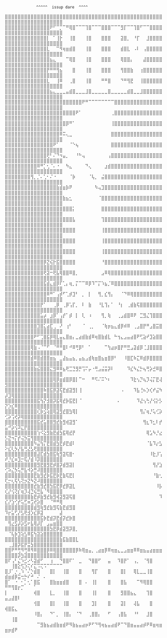                   ^^^^^  issup dare  ^^^^

⣿⣿⣿⣿⣿⣿⣿⣿⣿⣿⣿⣿⣿⣿⣿⣿⣿⣿⣿⣿⣿⣿⣿⣿⣿⣿⣿⣿⣿⣿⣿⣿⣿⣿⣿⣿⣿⣿⣿⣿⣿⣿⣿⣿⣿⣿⣿⣿⣿⣿⣿⣿⣿⣿⣿⣿⣿⣿⣿⣿⣿⣿⣿⣿⣿⣿⣿
⣿⣿⣿⣿⣿⣿⣿⣿⣿⣿⣿⣿⣿⣿⠟⠋⠉⡉⠉⠛⢿⣿⠉⠉⠉⢹⣿⠉⠉⠉⣿⣿⣿⠉⠉⠉⣻⡏⠉⠉⢹⣿⠋⠉⠉⣿⣿⣿⣿⣿⣿⣿⣿⣿⣿⣿⣿⣿⣿⣿⣿⣿⣿⣿⣿⣿⣿
⣿⣿⣿⣿⣿⣿⣿⣿⣿⣿⣿⣿⣿⡇⠀⠁⢸⡗⠀⠀⢸⣿⠀⠀⠀⢸⣿⠀⠀⠀⣿⣿⣿⠀⠀⠀⣽⣿⡀⠀⠘⡏⠀⠀⣸⣿⣿⣿⣿⣿⣿⣿⣿⣿⣿⣿⣿⣿⣿⣿⣿⣿⣿⣿⣿⣿⣿
⣿⣿⣿⣿⣿⣿⣿⣿⣿⣿⣿⣿⣿⣇⠀⠀⠉⠻⢶⣶⣾⣿⠀⠀⠀⢸⣿⠀⠀⠀⣿⣿⣿⠀⠀⠀⣾⣿⣇⠀⠠⠇⠀⢠⣿⣿⣿⣿⣿⣿⣿⣿⣿⣿⣿⣿⣿⣿⣿⣿⣿⣿⣿⣿⣿⣿⣿
⣿⣿⣿⣿⣿⣿⣿⣿⣿⣿⣿⣿⣿⣿⣦⣄⠀⠀⠀⠉⢿⣿⠀⠀⠀⢸⣿⠀⠀⠀⣿⣿⣿⠀⠀⠀⢿⣿⣿⡄⠀⠀⠀⣼⣿⣿⣿⣿⣿⣿⣿⣿⣿⣿⣿⣿⣿⣿⣿⣿⣿⣿⣿⣿⣿⣿⣿
⣿⣿⣿⣿⣿⣿⣿⣿⣿⣿⣿⣿⣿⡟⠛⠛⢻⣦⠀⠀⠀⣿⠀⠀⠀⢸⣿⠀⠀⠀⣿⣿⣿⠀⠀⠀⢻⣿⣿⣷⠀⠀⢰⣿⣿⣿⣿⣿⣿⣿⣿⣿⣿⣿⣿⣿⣿⣿⣿⣿⣿⣿⣿⣿⣿⣿⣿
⣿⣿⣿⣿⣿⣿⣿⣿⣿⣿⣿⣿⣿⣇⠀⠀⢸⠿⠀⠀⢀⣿⠀⠀⠀⢸⣿⠀⠀⠀⠛⠛⣿⠀⠀⠀⠙⠛⢻⣟⠀⠀⢸⣿⣿⣿⣿⣿⣿⣿⣿⣿⣿⣿⣿⣿⣿⣿⣿⣿⣿⣿⣿⣿⣿⣿⣿
⣿⣿⣿⣿⣿⣿⣿⣿⣿⣿⣿⣿⣿⣿⣦⣄⣀⣀⣀⣤⣾⣿⣀⣀⣀⣸⣿⣀⣀⣀⣀⣀⣿⣀⣀⣀⣀⣀⣾⣿⣀⣀⣸⣿⣿⣿⣿⣿⣿⣿⣿⣿⣿⣿⣿⣿⣿⣿⣿⣿⣿⣿⣿⣿⣿⣿⣿
⣿⣿⣿⣿⣿⣿⣿⣿⣿⣿⣿⣿⣿⣿⣿⣿⣿⣿⣿⣿⣿⣿⣿⣿⠟⠛⠉⠉⠉⠉⠉⠉⠉⠉⣿⣿⣿⣿⣿⣿⣿⣿⣿⣿⣿⣿⣿⣿⣿⣿⣿⣿⣿⣿⣿⣿⣿⣿⣿⣿⣿⣿⣿⣿⣿⣿⣿
⣿⣿⣿⣿⣿⣿⣿⣿⣿⣿⣿⣿⣿⣿⣿⣿⣿⣿⣿⣿⣿⣿⠟⠁⠀⠀⠀⠀⠀⠀⠀⠀⠀⢀⣿⣿⣿⣿⣿⣿⣿⣿⣿⣿⣿⣿⣿⣿⣿⣿⣿⣿⣿⣿⣿⣿⣿⣿⣿⣿⣿⣿⣿⣿⣿⣿⣿
⣿⣿⣿⣿⣿⣿⣿⣿⣿⣿⣿⣿⣿⣿⣿⣿⣿⣿⣿⡿⠛⠁⠀⠀⠀⠀⠀⠀⠀⠀⠀⠀⠀⢸⣿⣿⣿⣿⣿⣿⣿⣿⣿⣿⣿⣿⣿⣿⣿⣿⣿⣿⣿⣿⣿⣿⣿⣿⣿⣿⣿⣿⣿⣿⣿⣿⣿
⣿⣿⣿⣿⣿⣿⣿⣿⣿⣿⣿⣿⣿⣿⣿⣿⣿⠿⠭⢄⣀⠀⠀⠀⠀⠀⠀⠀⠀⠀⠀⠀⠀⣿⣿⣿⣿⣿⣿⣿⣿⣿⣿⣿⣿⣿⣿⣿⣿⣿⣿⣿⣿⣿⣿⣿⣿⣿⣿⣿⣿⣿⣿⣿⣿⣿⣿
⣿⣿⣿⣿⣿⣿⣿⣿⣿⣿⣿⣿⣿⣿⣿⠟⠁⠀⠀⠀⠈⠑⢦⠀⠀⠀⠀⠀⠀⠀⠀⠀⠀⣿⣿⣿⣿⣿⣿⣿⣿⣿⣿⣿⣿⣿⣿⣿⣿⣿⣿⣿⣿⣿⣿⣿⣿⣿⣿⣿⣿⣿⣿⣿⣿⣿⣿
⣿⣿⣿⣿⣿⣿⣿⣿⣿⣿⣿⣿⣿⢟⠃⠌⠙⠲⣤⡀⠀⠀⠘⠓⢤⠀⠀⠀⠀⠀⠀⠀⢠⣿⣿⣿⣿⣿⣿⣿⣿⣿⣿⣿⣿⣿⣿⣿⣿⣿⣿⣿⣿⣿⣿⣿⣿⣿⣿⣿⣿⣿⣿⣿⣿⣿⣿
⣿⣿⣿⣿⣿⣿⣿⣿⣿⣿⠿⠛⡁⢂⠈⠄⠐⠀⠀⠳⣄⠀⠀⠀⠀⠙⢄⠀⠀⠀⠀⣰⣾⣿⣿⣿⣿⣿⣿⣿⣿⣿⣿⣿⣿⣿⣿⣿⣿⣿⣿⣿⣿⣿⣿⣿⣿⣿⣿⣿⣿⣿⣿⣿⣿⣿⣿
⣿⣿⣿⣿⣿⣿⣿⣿⢻⡀⡈⠄⢁⠂⠌⠐⠀⠀⠀⠀⠈⡷⠀⠀⠀⠀⠈⢧⡀⠀⣬⣿⣿⣿⣿⣿⣿⣿⣿⣿⣿⣿⣿⣿⣿⣿⣿⣿⣿⣿⣿⣿⣿⣿⣿⣿⣿⣿⣿⣿⣿⣿⣿⣿⣿⣿⣿
⣿⣿⣿⣿⣿⣿⣿⣿⣿⣿⣿⣿⣿⣿⣿⣿⣷⣾⣶⡷⠟⠀⠀⠀⠀⠀⠀⠀⠳⢤⣹⣿⣿⣿⣿⣿⣿⣿⣿⣿⣿⣿⣿⣿⣿⣿⣿⣿⣿⣿⣿⣿⣿⣿⣿⣿⣿⣿⣿⣿⣿⣿⣿⣿⣿⣿⣿
⣿⣿⣿⣿⣿⣿⣿⣿⣿⣿⣿⣿⣿⣿⣿⣿⣿⣿⣷⣦⣂⠀⠀⠀⠀⠀⠀⠀⠀⠈⣿⣿⣿⣿⣿⣿⣿⣿⣿⣿⣿⣿⣿⣿⣿⣿⣿⣿⣿⣿⣿⣿⣿⣿⣿⣿⣿⣿⣿⣿⣿⣿⣿⣿⣿⣿⣿
⣿⣿⣿⣿⣿⣿⣿⣿⣿⣿⣿⣿⣿⣿⣿⣿⣿⣿⣿⣿⣿⡅⠀⠀⠀⠀⠀⠀⠀⠀⣿⣿⣿⣿⣿⣿⣿⣿⣿⣿⣿⣿⣿⣿⣿⣿⣿⣿⣿⣿⣿⣿⣿⣿⣿⣿⣿⣿⣿⣿⣿⣿⣿⣿⣿⣿⣿
⣿⣿⣿⣿⣿⣿⣿⣿⣿⣿⣿⣿⣿⣿⣿⣿⣿⣿⣿⣿⣿⣧⠀⠀⠀⠀⠀⠀⠀⠀⢹⣿⣿⣿⣿⣿⣿⣿⣿⣿⣿⣿⣿⣿⣿⣿⣿⣿⣿⣿⣿⣿⣿⣿⣿⣿⣿⣿⣿⣿⣿⣿⣿⣿⣿⣿⣿
⣿⣿⣿⣿⣿⣿⣿⣿⣿⣿⣿⣿⣿⣿⣿⣿⣿⣿⣿⣿⣿⣿⠀⠀⠀⠀⠀⠀⠀⠀⢸⣿⣿⣿⣿⣿⣿⣿⣿⣿⣿⣿⣿⣿⣿⣿⣿⣿⣿⣿⣿⣿⣿⣿⣿⣿⣿⣿⣿⣿⣿⣿⣿⣿⣿⣿⣿
⣿⣿⣿⣿⣿⣿⣿⣿⣿⣿⣿⣿⣿⣿⣿⣿⣿⣿⣿⣿⣿⣿⠀⠀⠀⠀⠀⠀⠀⠀⢸⣿⣿⣿⣿⣿⣿⣿⣿⣿⣿⣿⣿⣿⣿⣿⣿⣿⣿⣿⣿⣿⣿⣿⣿⣿⣿⣿⣿⣿⣿⣿⣿⣿⣿⣿⣿
⣿⣿⣿⣿⣿⣿⣿⣿⣿⣿⣿⣿⣿⣿⣿⣿⣿⣿⣿⣿⣿⣿⠀⠀⠀⠀⠀⠀⠀⠀⢸⣿⣿⣿⣿⣿⣿⣿⣿⣿⣿⣿⣿⣿⣿⣿⣿⣿⣿⣿⣿⣿⣿⣿⣿⣿⣿⣿⣿⣿⣿⣿⣿⣿⣿⣿⣿
⣿⣿⣿⣿⣿⣿⣿⣿⣿⣿⣿⣿⡿⣝⢮⡗⣯⣿⣿⣿⣿⣿⠀⠀⠀⠀⠀⠀⠀⠀⠘⣿⣿⣿⣿⣿⣿⣿⣿⣿⣿⣿⣿⣿⣿⣿⣿⣿⣿⣿⣿⣿⣿⣿⣿⣿⣿⣿⣿⣿⣿⣿⣿⣿⣿⣿⣿
⣿⣿⣿⣿⣿⣿⣿⣿⣿⣿⣿⣿⢟⣽⠒⢟⣧⢿⣿⣿⠿⣿⡀⠀⠀⠀⠀⠀⠀⠀⣠⠿⢿⣿⣿⣿⣿⣿⣿⣿⣿⣿⣿⣿⣿⣿⣿⣿⣿⣿⣿⣿⣿⣿⣿⣿⣿⣿⣿⣿⣿⣿⣿⣿⣿⣿⣿
⣿⣿⣿⣿⣿⣿⣿⣿⣿⣿⣿⣿⣯⣾⣄⣾⡿⠏⢁⡄⢶⡀⡍⠉⠉⠿⡿⠹⠉⡍⠱⣦⡈⠿⣿⣿⣿⣿⣿⣿⣿⣿⣿⣿⣿⣿⣿⣿⣿⣿⣿⣿⣿⣿⣿⣿⣿⣿⣿⣿⣿⣿⣿⣿⣿⣿⣿
⣿⣿⣿⣿⣿⣿⣿⣿⣿⣿⣿⣿⣿⠿⠛⠁⢠⡾⠋⢁⡾⣹⠃⠀⡀⠀⡇⠀⠀⢻⡀⣎⢻⡄⠀⠀⠈⠙⠿⢿⣿⣿⣿⣿⣿⣿⣿⣿⣿⣿⣿⣿⣿⣿⣿⣿⣿⣿⣿⣿⣿⣿⣿⣿⣿⣿⣿
⣿⣿⣿⣿⣿⣿⣿⣿⣿⣿⣿⡟⠁⠀⠀⢀⡿⠀⢀⡿⢡⡏⡀⠀⠇⠀⣷⠀⠀⠘⣇⢹⡄⠁⠀⠘⡆⠀⢀⣾⣷⢯⣿⣿⣿⣿⣿⣿⣿⣿⣿⣿⣿⣿⣿⣿⣿⣿⣿⣿⣿⣿⣿⣿⣿⣿⣿
⣿⣿⣿⣿⣿⣿⣿⣿⣿⣿⣿⣥⡴⠀⣰⡿⠁⢠⡞⠁⡾⠀⡇⠀⢇⠀⠰⠀⠀⠀⢻⡀⢷⠀⠀⢀⣠⣾⣿⠿⠟⠀⣉⣻⣌⢹⣿⣿⣿⣿⣿⣿⣿⣿⣿⣿⣿⣿⣿⣿⣿⣿⣿⣿⣿⣿⣿
⣿⣿⣿⣿⣿⣿⣿⣿⣿⣿⣹⣿⣅⣴⣏⢀⠀⠜⠀⢰⠃⠀⠀⠀⠈⠀⢀⡀⠀⠀⠈⢷⡶⣦⣄⣾⡿⠾⠿⠀⢀⣠⣿⡟⠛⣠⣿⣭⣿⣿⣿⣿⣿⣿⣿⣿⣿⣿⣿⣿⣿⣿⣿⣿⣿⣿⣿
⣿⣿⣿⣿⣿⣿⣿⣿⣿⠟⠋⢉⣿⣯⡿⢿⣇⣤⣄⣿⣶⡄⣀⣴⣾⣷⣾⠿⢶⣿⣷⣾⣇⠀⠓⢲⣄⣠⣤⣴⣿⠟⢋⣵⠞⣹⣵⣿⣿⣿⣿⣿⣿⣿⣿⣿⣿⣿⣿⣿⣿⣿⣿⣿⣿⣿⣿
⣿⣿⣿⣿⣿⣿⣿⣿⢿⣷⠠⠈⠉⠋⠀⠈⠛⠛⣿⠇⠚⠿⢛⡿⠃⠀⠁⠀⠀⠀⠀⠉⢳⣴⡶⣿⡟⠛⣛⣠⣽⣾⡿⢈⣸⣿⣿⣿⣿⣿⣿⣿⣿⣿⣿⣿⣿⣿⣿⣿⣿⣿⣿⣿⣿⣿⣿
⣿⣿⣿⣿⣿⣿⣿⣿⣾⠿⣿⣾⣿⣿⣶⣦⠀⣀⣼⣦⣤⣦⡀⣤⣦⣠⣾⢷⣶⣿⣦⣶⣿⡿⠃⠀⠀⠸⣿⣏⠷⣍⠿⣾⡿⣿⣿⣿⣿⣿⣿⣿⣿⣿⣿⣿⣿⣿⣿⣿⣿⣿⣿⣿⣿⣿⣿
⣿⣿⣿⣿⣿⣿⣿⣿⣿⣷⣮⣿⣿⣿⣍⣻⠿⠿⣦⢟⣉⣙⣻⡛⢩⠍⡤⠐⢛⣠⣬⣭⡽⠇⠀⠀⠀⠀⠹⣎⠳⣌⡓⢦⢛⡵⣚⠿⣿⣿⣿⣿⣿⣿⣿⣿⣿⣿⣿⣿⣿⣿⣿⣿⣿⣿⣿
⣿⣿⣿⣿⣿⣿⣿⣿⣿⣿⣿⣿⣿⣿⣿⢿⡿⣶⣾⣿⡿⣿⡇⠉⠒⠀⠀⠛⠫⠌⠭⠑⠆⠀⠀⠀⠀⠀⠀⠹⣗⢢⡙⢦⡹⢬⡍⣟⢼⣻⣿⣿⣿⣿⣿⣿⣿⣿⣿⣿⣿⣿⣿⣿⣿⣿⣿
⣿⣿⣿⣿⣿⣿⣿⣿⣿⣿⣿⣿⠷⣿⣯⡿⣽⢯⣟⣾⣽⣻⡇⢸⠀⠀⠀⠀⠀⠀⠀⠀⠀⠀⠀⠀⠠⠀⠀⠀⠹⣧⢘⠦⡱⢎⠞⣬⠳⡼⣹⢿⣿⣿⣿⣿⣿⣿⣿⣿⣿⣿⣿⣿⣿⣿⣿
⣿⣿⣿⣿⣿⣿⣿⣿⣿⣿⣯⢳⡝⣺⣿⡽⣯⢿⣞⡷⣯⣟⡇⠈⠀⠀⠀⠀⠀⠀⠀⠀⠀⠀⠀⠄⠀⠀⠀⠀⠀⠹⣜⢢⢓⡜⢪⡕⡣⡝⡱⣎⠿⣿⣿⣿⣿⣿⣿⣿⣿⣿⣿⣿⣿⣿⣿
⣿⣿⣿⣿⣿⣿⣿⣿⣿⣿⢎⡷⣪⢵⣿⢿⣽⣻⣞⣿⣳⢿⡇⠀⠀⠀⠀⠀⠀⠀⠀⠀⠀⠀⠀⠀⠀⠀⠀⠀⠀⠀⢻⡌⢶⡘⢥⢊⡵⢊⡵⢩⢞⡽⢿⣿⣿⣿⣿⣿⣿⣿⣿⣿⣿⣿⣿
⣿⣿⣿⣿⣿⣿⣿⣿⣿⣿⣯⣞⣥⣿⣿⣻⣞⣷⣻⢾⣽⣻⠁⠀⠀⠀⠀⠀⠀⠀⠀⠀⠀⠀⠀⠀⠀⠀⠀⠀⠀⠀⠀⢻⣆⠹⣂⠇⡞⣥⠚⡵⢪⠽⣍⡟⣿⣿⣿⣿⣿⣿⣿⣿⣿⣿⣿
⣿⣿⣿⣿⣿⣿⣿⣿⣿⣿⢱⠪⣕⣻⣷⣟⣾⣳⣯⢿⣞⡟⠀⠀⠀⠀⠀⠀⠀⠀⠀⠀⠀⠀⠀⠀⠀⠀⠀⠀⠀⠀⠀⠀⢿⣡⠳⡘⣔⡣⣝⠲⡍⡞⢬⡳⣭⢻⣿⣿⣿⣿⣿⣿⣿⣿⣿
⣿⣿⣿⣿⣿⣿⣿⣿⣿⠳⣬⢳⡍⣟⣿⣾⣳⣟⡾⣟⣾⠇⠀⠀⠀⠀⠀⠀⠀⠀⠀⠀⠀⠀⠀⠀⠀⠀⠀⠀⠀⠀⠀⠀⠈⣧⠹⡔⣣⠕⣎⢇⡳⡜⣧⢛⣜⣣⢟⣿⣿⣿⣿⣿⣿⣿⣿
⣿⣿⣿⣿⣿⣿⣿⣿⣿⣿⣼⣏⣾⣳⣿⣯⢷⣻⣽⢯⣿⠂⠀⠀⠀⠀⠀⠀⠀⠀⠀⠀⠀⠀⠀⠀⠀⠀⠀⠀⠀⠀⠀⠀⠀⠸⣗⡸⢡⠞⡘⣎⠶⣹⡒⢯⡜⣾⠸⡽⣿⣿⣿⣿⣿⣿⣿
⣿⣿⣿⣿⣿⣿⣿⣿⣿⣿⣻⣟⣿⣻⣟⡾⣿⡽⣾⣻⣽⡇⠀⠀⠀⠀⠀⠀⠀⠀⠀⠀⠀⠀⠀⠀⠀⠀⠀⠀⠀⠀⠀⠀⠀⠀⢻⡜⣱⢊⠵⣌⡳⢥⡛⣧⠺⡵⣛⠼⣿⣿⣿⣿⣿⣿⣿
⣿⣿⣿⣿⣿⣿⣿⣿⣿⣟⣷⣻⣞⡷⣯⣟⡷⣟⣷⢯⣟⡇⠀⠀⠀⠀⠀⠀⠀⠀⠀⠀⠀⠀⠀⠀⠀⠀⠀⠀⠀⠀⠀⠀⠀⠀⠘⣷⢂⢏⡒⢆⢯⢣⢝⡲⣝⠳⣝⠼⣿⣿⣿⣿⣿⣿⣿
⣿⣿⣿⣿⣿⣿⣿⣿⣿⣞⣷⣻⣞⣿⣳⣯⣟⡿⣞⡿⣽⣇⠀⠀⠀⠀⠀⠀⠀⠀⠀⠀⠀⠀⠀⠀⠀⠀⠀⠀⠀⠀⠀⠀⠀⠀⠀⠸⡧⢎⡜⢪⢝⡎⢶⡹⢼⣙⢮⣛⣧⠈⠻⣿⣿⣿⣿
⣿⣿⣿⣿⣿⣿⣿⣿⣷⣟⡾⣷⣻⣞⣷⣻⢾⣽⣻⣽⢯⣿⠀⠀⠀⠀⠀⠀⠀⠀⠀⠀⠀⠀⠀⠀⠀⠀⠀⠀⠀⠀⠀⠀⠀⠀⠀⠀⠹⣎⡜⣱⢊⡞⢥⣋⠶⣩⢞⡵⣿⠀⠀⠈⠛⠛⢿
⣿⣿⣿⣿⣿⣿⣿⣿⣿⣾⣻⢷⣻⣞⣷⣻⢯⣷⣟⣾⣻⣿⠀⠀⠀⠀⠀⠀⠀⠀⠀⠀⠀⠀⠀⠀⠀⠀⠀⠀⠀⠀⠀⠀⠀⠀⠀⠀⠀⠹⡖⣥⢋⡜⣣⢟⣺⡱⣎⡿⣽⠀⠀⠀⠀⠀⣼
⣿⣿⣿⣿⣿⣿⣿⣿⣿⣿⣿⣯⡷⣟⣾⡽⣟⣾⡽⣞⡷⣿⠀⠀⠀⠀⠀⠀⠀⠀⠀⠀⠀⠀⠀⠀⠀⠀⠀⠀⠀⠀⠀⠀⠀⠀⠀⠀⠀⠀⢻⣔⣫⡼⡵⣫⠖⣧⢿⡼⡏⠀⣠⣤⣶⣿⣿
⣿⣿⣿⣿⣿⣿⣿⣿⣿⣿⣿⣿⣿⣿⣳⣟⡿⣾⣽⣻⡽⣿⡀⠀⠀⠀⠀⠀⠀⠀⠀⠀⠀⠀⠀⠀⠀⠀⠀⠀⠀⠀⠀⠀⠀⠀⠀⠀⠀⠀⠈⢧⡷⣹⢵⣣⠿⣯⢳⣽⣵⣿⣿⣿⣿⣿⣿
⣿⣿⣿⣿⣿⣿⣿⣿⣿⣿⣿⣿⣿⣿⣿⣿⣿⣷⣯⣷⣿⣿⣇⠀⠀⠀⠀⠀⠀⠀⠀⠀⠀⠀⠀⠀⠀⠀⠀⠀⠀⠀⠀⠀⠀⠀⠀⠀⠀⠀⢀⣸⣿⡽⣯⡟⣭⣳⣿⣿⣿⣿⣿⣿⣿⣿⣿
⣿⣿⠟⠛⢛⠻⢛⠿⠻⠿⣿⣿⣿⡿⠿⢿⣿⣿⣿⣿⣿⣿⡿⠷⢿⣶⣤⡀⢀⣴⣶⡿⠿⢶⣶⣄⣀⣠⣶⣶⠿⠿⣶⣦⣤⣴⣶⣶⣶⣿⣿⣿⣿⡽⣳⣽⣿⣿⣿⣿⣿⣿⣿⣿⣿⣿⣿
⣿⠏⢠⠃⣌⠱⣊⠔⠣⣽⣾⠋⠀⠀⢰⠀⠀⠙⣿⣿⠏⠁⠀⣀⠀⠀⠙⣿⣿⠋⠀⠀⣤⠀⠀⠹⣿⡟⠁⠀⢠⡀⠀⠈⢻⣿⠀⠀⠀⠀⠀⢸⣿⣕⢫⡱⢍⠎⣍⠩⢍⠩⠉⠉⠉⠉⠉
⣿⡸⠁⡐⢀⠱⠈⠌⡑⣾⣿⠀⠀⠀⣿⡇⠀⠀⢸⣿⠀⠀⠀⣿⠀⠀⠀⢻⡏⠀⠀⠀⣿⠀⠀⠀⣿⡇⠀⠀⢿⣇⣀⣀⢸⣿⠀⠀⠀⣾⣶⣾⡿⣭⢒⡓⠎⠚⠀⠌⠀⠄⠀⠀⠀⠀⠀
⣿⠁⠀⠐⠀⠂⡁⢂⠁⣿⣯⠀⠀⠀⣿⣷⣶⣶⣾⣿⠀⠀⠀⣿⠀⠄⠀⢸⡇⠀⠀⠀⣿⠀⠀⠀⣿⣧⠀⠀⠀⠉⠻⢿⣿⣿⠀⠀⠀⠛⠛⢻⣿⡖⡉⠀⠀⠀⠁⠀⠀⠀⠀⠀⠀⠀⠀
⡇⠀⠀⠀⠀⠀⠀⠀⠀⢾⣿⠀⠀⠀⣇⡀⠀⠀⢸⣿⠀⠀⠀⣿⠀⠀⠀⢸⡇⠀⠀⠀⣿⠀⠀⠀⣻⣿⣿⣦⣄⠀⠀⠀⢹⣿⠀⠀⠀⣤⣠⣼⣿⠇⠀⠀⠀⠀⠀⠀⠀⠀⠀⠀⠀⠀⠀
⠀⠀⠀⠀⠀⠀⠀⠀⠀⢺⣿⠀⠀⠀⣿⡇⠀⠀⢸⣿⠀⠀⠀⣿⠀⠀⠀⣹⡇⠀⠀⠀⣿⠀⠀⠀⣽⡇⠀⠀⢼⣧⠀⠀⠀⣿⠀⠀⠀⢾⣿⣯⣄⠀⠀⠀⠀⠀⠀⠀⠀⠀⠀⠀⠀⠀⠀
⠀⠀⠀⠀⠀⠀⠀⠀⠀⠸⣿⡄⠀⠀⠙⠁⡀⠀⢸⣿⡄⠀⠈⠙⠀⠀⢀⣿⣿⡄⠀⠀⠋⠀⠀⢠⣿⣧⠀⠀⠘⠃⠀⠀⣸⣿⠀⠀⠀⠀⠀⢸⣿⠀⠀⠀⠀⠀⠀⠀⠀⠀⠀⠀⠀⠀⠀
⠀⠀⠀⠀⠀⠀⠀⠀⠀⠀⠉⣻⣷⣦⣴⣾⣷⣶⣾⠟⠻⣷⣦⣤⣴⡶⠟⠋⠙⢻⢶⣦⣤⣴⣾⠟⠉⠙⣿⣶⣤⣤⣴⡾⠟⠿⣶⢶⣶⣶⡶⣾⠟⠀⠀⠀⠀⠀⠀⠀⠀⠀⠀⠀⠀⠀⠀
